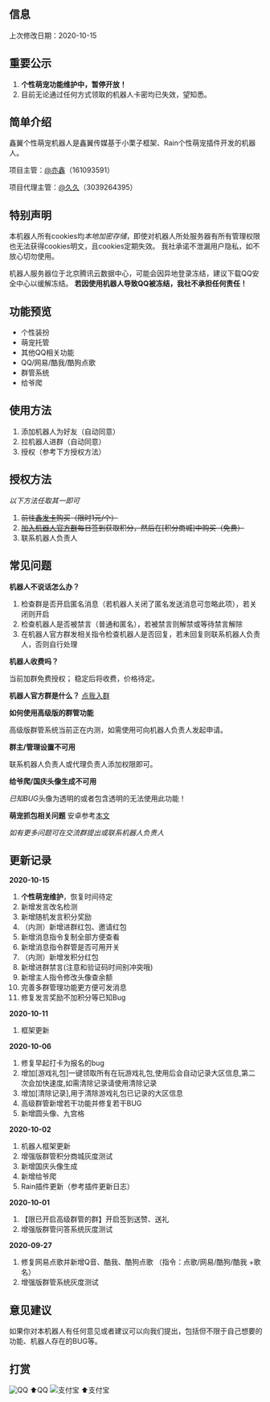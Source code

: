 ## 信息
上次修改日期：2020-10-15

## 重要公示
 1. **个性萌宠功能维护中，暂停开放！**
 2. 目前无论通过任何方式领取的机器人卡密均已失效，望知悉。

## 简单介绍
鑫翼个性萌宠机器人是鑫翼传媒基于小栗子框架、Rain个性萌宠插件开发的机器人。

项目主管：[@亦鑫][1]（161093591）

项目代理主管：[@久久][2]（3039264395）
## 特别声明
本机器人所有cookies均*本地加密存储*，即使对机器人所处服务器有所有管理权限也无法获得cookies明文，且cookies定期失效。
我社承诺不泄漏用户隐私，如不放心切勿使用。

机器人服务器位于北京腾讯云数据中心，可能会因异地登录冻结，建议下载QQ安全中心以缓解冻结。
**若因使用机器人导致QQ被冻结，我社不承担任何责任！**

## 功能预览
 - 个性装扮
 - 萌宠托管
 - 其他QQ相关功能
 - QQ/网易/酷我/酷狗点歌
 - 群管系统
 - 给爷爬

## 使用方法

 1. 添加机器人为好友（自动同意）
 2. 拉机器人进群（自动同意）
 3. 授权（参考下方授权方法）

## 授权方法
*以下方法任取其一即可*
 1. ~~前往[鑫发卡](http://xin-fk.chenxiweb1.cn/?cid=1&tid=1)购买（限时1元/个）~~
 2. ~~[加入机器人官方群][4]每日签到获取积分，然后在[积分商城]中购买（免费）~~
 3. 联系机器人负责人



## 常见问题
**机器人不说话怎么办？**

 1. 检查群是否开启匿名消息（若机器人关闭了匿名发送消息可忽略此项），若关闭则开启
 2. 检查机器人是否被禁言（普通和匿名），若被禁言则解禁或等待禁言解除
 3. 在机器人官方群发相关指令检查机器人是否回复，若未回复则联系机器人负责人，否则自行处理

**机器人收费吗？**

当前加群免费授权；
稳定后将收费，价格待定。

**机器人官方群是什么？**
[点我入群][4]

**如何使用高级版的群管功能**

高级版群管系统当前正在内测，如需使用可向机器人负责人发起申请。

**群主/管理设置不可用**

联系机器人负责人或代理负责人添加权限即可。

**给爷爬/国庆头像生成不可用**

*已知BUG*头像为透明的或者包含透明的无法使用此功能！

**萌宠抓包相关问题**
安卓参考[本文](http://url.4c3x.top/NwCVB9)

*如有更多问题可在交流群提出或联系机器人负责人*

## 更新记录
**2020-10-15**
 1. **个性萌宠维护**，恢复时间待定
 2. 新增发言改名检测
 3. 新增随机发言积分奖励
 4. （内测）新增进群红包、邀请红包
 5. 新增消息指令复制全部方便查看
 6. 新增消息指令群管是否可用开关
 7. （内测）新增发积分红包
 8. 新增进群禁言(注意和验证码时间别冲突哦)
 9.  新增主人指令修改头像查余额
 10. 完善多群管理功能更方便可发消息
 11. 修复发言奖励不加积分等已知Bug


**2020-10-11**
 1. 框架更新

**2020-10-06**

 1. 修复早起打卡为报名的bug
 2. 增加[游戏礼包]一键领取所有在玩游戏礼包,使用后会自动记录大区信息,第二次会加快速度,如需清除记录请使用清除记录
 3. 增加[清除记录],用于清除游戏礼包已记录的大区信息
 4. 高级群管新增若干功能并修复若干BUG
 5. 新增圆头像、九宫格

**2020-10-02**
 1. 机器人框架更新
 2. 增强版群管积分商城灰度测试
 3. 新增国庆头像生成
 4. 新增给爷爬
 5. Rain插件更新（参考插件更新日志）

**2020-10-01**
 1. 【限已开启高级群管的群】开启签到送赞、送礼
 2. 增强版群管问答系统灰度测试

**2020-09-27**

 1. 修复网易点歌并新增Q音、酷我、酷狗点歌
（指令：点歌/网易/酷狗/酷我 +歌名）
 2. 增强版群管系统灰度测试


## 意见建议
如果你对本机器人有任何意见或者建议可以向我们提出，包括但不限于自己想要的功能、机器人存在的BUG等。

## 打赏
![QQ](http://p.ananas.chaoxing.com/star3/origin/9a9547f242b42e49a396f0dffa69ecda)
⬆️QQ
![支付宝](https://cdn.jsdelivr.net/gh/XinYi-Media/YiPic/2020/10/01/5f754a2f780db.jpeg)
⬆️支付宝

  [1]: http://we-mz.chenxiweb1.cn/index.php?mod=wall&do=add&qq=161093591
  [2]: http://we-mz.chenxiweb1.cn/index.php?mod=wall&do=add&qq=3039264395
  [3]: http://xin-fk.chenxiweb1.cn/?cid=1&tid=1
  [4]: https://jq.qq.com/?_wv=1027&k=pCxZXIkF
